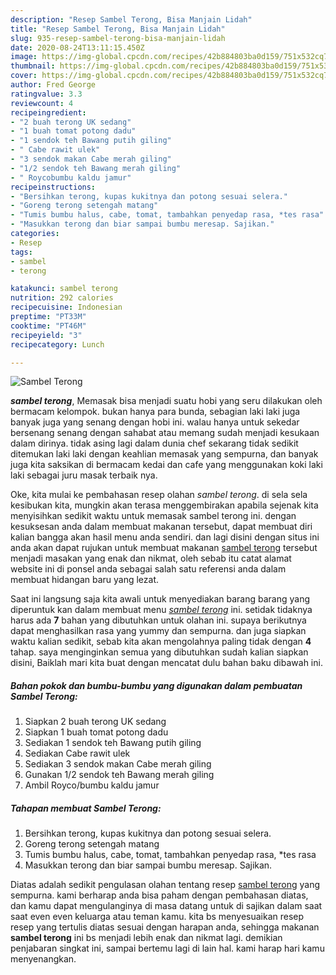 ```yaml
---
description: "Resep Sambel Terong, Bisa Manjain Lidah"
title: "Resep Sambel Terong, Bisa Manjain Lidah"
slug: 935-resep-sambel-terong-bisa-manjain-lidah
date: 2020-08-24T13:11:15.450Z
image: https://img-global.cpcdn.com/recipes/42b884803ba0d159/751x532cq70/sambel-terong-foto-resep-utama.jpg
thumbnail: https://img-global.cpcdn.com/recipes/42b884803ba0d159/751x532cq70/sambel-terong-foto-resep-utama.jpg
cover: https://img-global.cpcdn.com/recipes/42b884803ba0d159/751x532cq70/sambel-terong-foto-resep-utama.jpg
author: Fred George
ratingvalue: 3.3
reviewcount: 4
recipeingredient:
- "2 buah terong UK sedang"
- "1 buah tomat potong dadu"
- "1 sendok teh Bawang putih giling"
- " Cabe rawit ulek"
- "3 sendok makan Cabe merah giling"
- "1/2 sendok teh Bawang merah giling"
- " Roycobumbu kaldu jamur"
recipeinstructions:
- "Bersihkan terong, kupas kukitnya dan potong sesuai selera."
- "Goreng terong setengah matang"
- "Tumis bumbu halus, cabe, tomat, tambahkan penyedap rasa, *tes rasa"
- "Masukkan terong dan biar sampai bumbu meresap. Sajikan."
categories:
- Resep
tags:
- sambel
- terong

katakunci: sambel terong 
nutrition: 292 calories
recipecuisine: Indonesian
preptime: "PT33M"
cooktime: "PT46M"
recipeyield: "3"
recipecategory: Lunch

---
```



![Sambel Terong](https://img-global.cpcdn.com/recipes/42b884803ba0d159/751x532cq70/sambel-terong-foto-resep-utama.jpg)

<b><i>sambel terong</i></b>, Memasak bisa menjadi suatu hobi yang seru dilakukan oleh bermacam kelompok. bukan hanya para bunda, sebagian laki laki juga banyak juga yang senang dengan hobi ini. walau hanya untuk sekedar bersenang senang dengan sahabat atau memang sudah menjadi kesukaan dalam dirinya. tidak asing lagi dalam dunia chef sekarang tidak sedikit ditemukan laki laki dengan keahlian memasak yang sempurna, dan banyak juga kita saksikan di bermacam kedai dan cafe yang menggunakan koki laki laki sebagai juru masak terbaik nya.

Oke, kita mulai ke pembahasan resep olahan <i>sambel terong</i>. di sela sela kesibukan kita, mungkin akan terasa menggembirakan apabila sejenak kita menyisihkan sedikit waktu untuk memasak sambel terong ini. dengan kesuksesan anda dalam membuat makanan tersebut, dapat membuat diri kalian bangga akan hasil menu anda sendiri. dan lagi disini dengan situs ini anda akan dapat rujukan untuk membuat makanan <u>sambel terong</u> tersebut menjadi masakan yang enak dan nikmat, oleh sebab itu catat alamat website ini di ponsel anda sebagai salah satu referensi anda dalam membuat hidangan baru yang lezat.




Saat ini langsung saja kita awali untuk menyediakan barang barang yang diperuntuk kan dalam membuat menu <u><i>sambel terong</i></u> ini. setidak tidaknya harus ada <b>7</b> bahan yang dibutuhkan untuk olahan ini. supaya berikutnya dapat menghasilkan rasa yang yummy dan sempurna. dan juga siapkan waktu kalian sedikit, sebab kita akan mengolahnya paling tidak dengan <b>4</b> tahap. saya menginginkan semua yang dibutuhkan sudah kalian siapkan disini, Baiklah mari kita buat dengan mencatat dulu bahan baku dibawah ini.

<!--inarticleads1-->

##### Bahan pokok dan bumbu-bumbu yang digunakan dalam pembuatan Sambel Terong:

1. Siapkan 2 buah terong UK sedang
1. Siapkan 1 buah tomat potong dadu
1. Sediakan 1 sendok teh Bawang putih giling
1. Sediakan  Cabe rawit ulek
1. Sediakan 3 sendok makan Cabe merah giling
1. Gunakan 1/2 sendok teh Bawang merah giling
1. Ambil  Royco/bumbu kaldu jamur




<!--inarticleads2-->

##### Tahapan membuat Sambel Terong:

1. Bersihkan terong, kupas kukitnya dan potong sesuai selera.
1. Goreng terong setengah matang
1. Tumis bumbu halus, cabe, tomat, tambahkan penyedap rasa, *tes rasa
1. Masukkan terong dan biar sampai bumbu meresap. Sajikan.




Diatas adalah sedikit pengulasan olahan tentang resep <u>sambel terong</u> yang sempurna. kami berharap anda bisa paham dengan pembahasan diatas, dan kamu dapat mengulanginya di masa datang untuk di sajikan dalam saat saat even even keluarga atau teman kamu. kita bs menyesuaikan resep resep yang tertulis diatas sesuai dengan harapan anda, sehingga makanan <b>sambel terong</b> ini bs menjadi lebih enak dan nikmat lagi. demikian penjabaran singkat ini, sampai bertemu lagi di lain hal. kami harap hari kamu menyenangkan.
